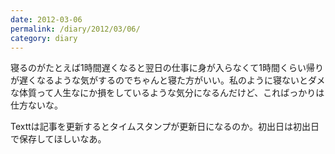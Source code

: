 ```yaml
---
date: 2012-03-06
permalink: /diary/2012/03/06/
category: diary
---
```

寝るのがたとえば1時間遅くなると翌日の仕事に身が入らなくて1時間くらい帰りが遅くなるような気がするのでちゃんと寝た方がいい。私のように寝ないとダメな体質って人生なにか損をしているような気分になるんだけど、こればっかりは仕方ないな。 

Texttは記事を更新するとタイムスタンプが更新日になるのか。初出日は初出日で保存してほしいなあ。